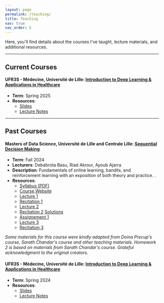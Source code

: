 ```yaml
---
layout: page
permalink: /teaching/
title: Teaching
nav: true
nav_order: 5
---
```


Here, you'll find details about the courses I've taught, lecture materials, and additional resources.

---

##  Current Courses

#### UFR3S - Médecine, Université de Lille: [Introduction to Deep Learning & Applications in Healthcare](link-to-course-page-or-resource)
- **Term**: Spring 2025  
- **Resources**:  
  - [Slides](/assets/pdf/Lecture_DU_santé.pdf)
  - [Lecture Notes](link-to-lecture-notes)


---

##  Past Courses

#### Masters of Data Science, Université de Lille and Centrale Lille: [Sequential Decision Making](https://debabrota-basu.github.io/course_bandit_rl.html)
- **Term**: Fall 2024  
- **Lecturers**: Debabrota Basu, Riad Akrour, Ayoub Ajarra
- **Description**: Fundamentals of online learning, bandits, and reinforcement learning with an exposition of both theory and practice. .  
- **Resources**:  
  - [Syllabus (PDF)](link-to-syllabus)
  - [Course Website](https://debabrota-basu.github.io/course_bandit_rl.html)
  - [Lecture 1](/assets/M2_course_materials/lectures/Lecture1.pdf)
  - [Recitation 1](/assets/M2_course_materials/Practical_session/Gym_Tutorial.ipynb)
  - [Lecture 2](/assets/M2_course_materials/lectures/Lecture2.pdf)
  - [Recitation 2](/assets/M2_course_materials/Practical_session/M2ULillle_session2.ipynb) [Solutions](/assets/M2_course_materials/Practical_session/Soluce_M2ULillle_session2.ipynb)
  - [Assignement 1](/assets/M2_course_materials/Assignement1/Assignement_1.pdf)
  - [Lecture 3](/assets/M2_course_materials/lectures/Lecture3.pdf)
  - [Recitation 3](/assets/M2_course_materials/Practical_session/M2ULillle_session3.ipynb) 




*Some materials for this course were kindly adapted from Doina Precup's course, Sarath Chandar's course and other teaching materials. Homework 2 is based on materials from Sarath Chandar's course. Grateful acknowledgment to the original creators.*


#### UFR3S - Médecine, Université de Lille: [Introduction to Deep Learning & Applications in Healthcare](link-to-course-page-or-resource)
- **Term**: Spring 2024   
- **Resources**:  
  - [Slides](/assets/pdf/Cours_IA_sante.pdf)
  - [Lecture Notes](link-to-lecture-notes)



